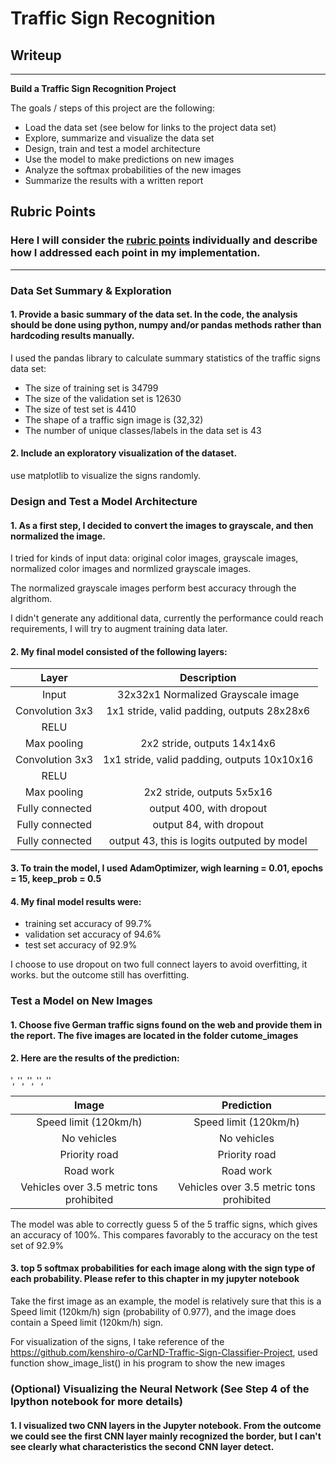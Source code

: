 # **Traffic Sign Recognition** 

## Writeup

---

**Build a Traffic Sign Recognition Project**

The goals / steps of this project are the following:
* Load the data set (see below for links to the project data set)
* Explore, summarize and visualize the data set
* Design, train and test a model architecture
* Use the model to make predictions on new images
* Analyze the softmax probabilities of the new images
* Summarize the results with a written report


[//]: # (Image References)

[image1]: ./examples/visualization.jpg "Visualization"
[image2]: ./examples/grayscale.jpg "Grayscaling"
[image3]: ./examples/random_noise.jpg "Random Noise"
[image4]: ./examples/placeholder.png "Traffic Sign 1"
[image5]: ./examples/placeholder.png "Traffic Sign 2"
[image6]: ./examples/placeholder.png "Traffic Sign 3"
[image7]: ./examples/placeholder.png "Traffic Sign 4"
[image8]: ./examples/placeholder.png "Traffic Sign 5"

## Rubric Points
### Here I will consider the [rubric points](https://review.udacity.com/#!/rubrics/481/view) individually and describe how I addressed each point in my implementation.  

---

### Data Set Summary & Exploration

#### 1. Provide a basic summary of the data set. In the code, the analysis should be done using python, numpy and/or pandas methods rather than hardcoding results manually.

I used the pandas library to calculate summary statistics of the traffic
signs data set:

* The size of training set is 34799
* The size of the validation set is 12630
* The size of test set is 4410
* The shape of a traffic sign image is (32,32)
* The number of unique classes/labels in the data set is 43

#### 2. Include an exploratory visualization of the dataset.

use matplotlib to visualize the signs randomly.

### Design and Test a Model Architecture

#### 1. As a first step, I decided to convert the images to grayscale, and then normalized the image.

I tried for kinds of input data: original color images, grayscale images, normalized color images and normlized grayscale images.

The normalized grayscale images perform best accuracy through the algrithom.

I didn't generate any additional data, currently the performance could reach requirements, I will try to augment training data later.

#### 2. My final model consisted of the following layers:

| Layer         		|     Description	        					| 
|:---------------------:|:---------------------------------------------:| 
| Input         		| 32x32x1 Normalized Grayscale image   			| 
| Convolution 3x3     	| 1x1 stride, valid padding, outputs 28x28x6	|
| RELU					|												|
| Max pooling	      	| 2x2 stride,  outputs 14x14x6   				|
| Convolution 3x3	    | 1x1 stride, valid padding, outputs 10x10x16   |
| RELU					|												|
| Max pooling	      	| 2x2 stride,  outputs 5x5x16   				|
| Fully connected		| output 400, with dropout      				|
| Fully connected		| output 84, with dropout   					|
| Fully connected		| output 43, this is logits outputed by model   |
 

#### 3. To train the model, I used AdamOptimizer, wigh learning = 0.01, epochs = 15, keep_prob = 0.5

#### 4. My final model results were:
* training set accuracy of 99.7%
* validation set accuracy of 94.6%
* test set accuracy of 92.9%

I choose to use dropout on two full connect layers to avoid overfitting, it works. but the outcome still has overfitting. 

### Test a Model on New Images

#### 1. Choose five German traffic signs found on the web and provide them in the report. The five images are located in the folder cutome_images


#### 2. Here are the results of the prediction:
', '', '', '', ''

| Image			        |     Prediction	        					| 
|:---------------------:|:---------------------------------------------:| 
| Speed limit (120km/h) | Speed limit (120km/h) 						| 
| No vehicles     		| No vehicles								|
| Priority road			| Priority road								|
| Road work	      		| Road work					 				|
| Vehicles over 3.5 metric tons prohibited		| Vehicles over 3.5 metric tons prohibited    |


The model was able to correctly guess 5 of the 5 traffic signs, which gives an accuracy of 100%. This compares favorably to the accuracy on the test set of 92.9%

#### 3. top 5 softmax probabilities for each image along with the sign type of each probability.  Please refer to this chapter in my jupyter notebook 

Take the first image as an example, the model is relatively sure that this is a Speed limit (120km/h) sign (probability of 0.977), and the image does contain a Speed limit (120km/h) sign. 

For visualization of the signs, I take reference of the https://github.com/kenshiro-o/CarND-Traffic-Sign-Classifier-Project, used function show_image_list() in his program to show the new images

### (Optional) Visualizing the Neural Network (See Step 4 of the Ipython notebook for more details)
#### 1. I visualized two CNN layers in the Jupyter notebook. From the outcome we could see the first CNN layer mainly recognized the border, but I can't see clearly what characteristics the second CNN layer detect.



